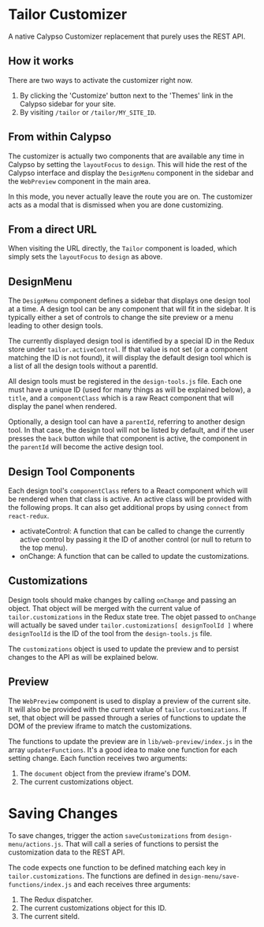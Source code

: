 # Tailor Customizer

A native Calypso Customizer replacement that purely uses the REST API.

## How it works

There are two ways to activate the customizer right now.

1. By clicking the 'Customize' button next to the 'Themes' link in the Calypso sidebar for your site.
2. By visiting `/tailor` or `/tailor/MY_SITE_ID`.

## From within Calypso

The customizer is actually two components that are available any time in Calypso
by setting the `layoutFocus` to `design`. This will hide the rest of the Calypso
interface and display the `DesignMenu` component in the sidebar and the
`WebPreview` component in the main area.

In this mode, you never actually leave the route you are on. The customizer acts
as a modal that is dismissed when you are done customizing.

## From a direct URL

When visiting the URL directly, the `Tailor` component is loaded, which simply
sets the `layoutFocus` to `design` as above.

## DesignMenu

The `DesignMenu` component defines a sidebar that displays one design tool at a
time. A design tool can be any component that will fit in the sidebar. It is
typically either a set of controls to change the site preview or a menu leading
to other design tools.

The currently displayed design tool is identified by a special ID in the Redux
store under `tailor.activeControl`. If that value is not set (or a component
matching the ID is not found), it will display the default design tool which is
a list of all the design tools without a parentId.

All design tools must be registered in the `design-tools.js` file. Each one must
have a unique ID (used for many things as will be explained below), a `title`,
and a `componentClass` which is a raw React component that will display the
panel when rendered.

Optionally, a design tool can have a `parentId`, referring to another design
tool. In that case, the design tool will not be listed by default, and if the
user presses the `back` button while that component is active, the component in
the `parentId` will become the active design tool.

## Design Tool Components

Each design tool's `componentClass` refers to a React component which will be
rendered when that class is active. An active class will be provided with the
following props. It can also get additional props by using `connect` from
`react-redux`.

- activateControl: A function that can be called to change the currently active
  control by passing it the ID of another control (or null to return to the top
  menu).
- onChange: A function that can be called to update the customizations.

## Customizations

Design tools should make changes by calling `onChange` and passing an object.
That object will be merged with the current value of `tailor.customizations` in
the Redux state tree. The objet passed to `onChange` will actually be saved
under `tailor.customizations[ designToolId ]` where `designToolId` is the ID of
the tool from the `design-tools.js` file.

The `customizations` object is used to update the preview and to persist changes
to the API as will be explained below.

## Preview

The `WebPreview` component is used to display a preview of the current site. It
will also be provided with the current value of `tailor.customizations`. If set,
that object will be passed through a series of functions to update the DOM of
the preview iframe to match the customizations.

The functions to update the preview are in `lib/web-preview/index.js` in the
array `updaterFunctions`. It's a good idea to make one function for each setting
change. Each function receives two arguments:

1. The `document` object from the preview iframe's DOM.
2. The current customizations object.

# Saving Changes

To save changes, trigger the action `saveCustomizations` from
`design-menu/actions.js`. That will call a series of functions to persist the
customization data to the REST API.

The code expects one function to be defined matching each key in
`tailor.customizations`. The functions are defined in
`design-menu/save-functions/index.js` and each receives three arguments:

1. The Redux dispatcher.
2. The current customizations object for this ID.
3. The current siteId.
